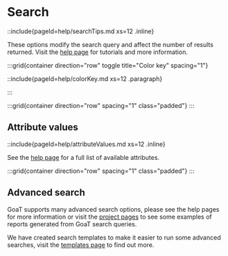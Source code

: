 <!--
Content to display at /search
-->

# Search

::include{pageId=help/searchTips.md xs=12 .inline}

These options modify the search query and affect the number of results returned. Visit the [help page](/help) for tutorials and more information.

:::grid{container direction="row" toggle title="Color key" spacing="1"}

::include{pageId=help/colorKey.md xs=12 .paragraph}

:::

:::grid{container direction="row" spacing="1" class="padded"}
:::

## Attribute values

::include{pageId=help/attributeValues.md xs=12 .inline}

See the [help page](/help) for a full list of available attributes.

:::grid{container direction="row" spacing="1" class="padded"}
:::

## Advanced search

GoaT supports many advanced search options, please see the help pages for more information or visit the [project pages](/projects) to see some examples of reports generated from GoaT search queries.

We have created search templates to make it easier to run some advanced searches, visit the [templates page](/templates) to find out more.
